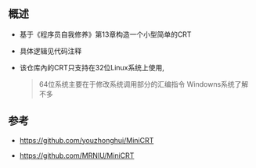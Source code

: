 ## 概述
- 基于《程序员自我修养》第13章构造一个小型简单的CRT

- 具体逻辑见代码注释

- 该仓库內的CRT只支持在32位Linux系统上使用, 

	> 64位系统主要在于修改系统调用部分的汇编指令
	> Windowns系统了解不多

## 参考
- https://github.com/youzhonghui/MiniCRT

- https://github.com/MRNIU/MiniCRT
